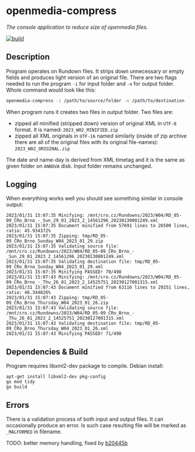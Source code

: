 # openmedia-compress

*The console application to reduce size of openmedia files.*

[![build](https://github.com/czech-radio/openmedia-compress/actions/workflows/main.yml/badge.svg)](https://github.com/czech-radio/openmedia-compress/actions/workflows/main.yml)

## Description

Program operates on Rundown files. It strips down unnecessary or empty fields and produces light version of an original file.
There are two flags needed to run the program `-i` for input folder and `-o` for output folder. Whole command would look like this:

```bash
openmedia-compress -i /path/to/source/folder -o /path/to/destination
```

When program runs it creates two files in output folder. Two files are:

- zipped all minified (stripped down) version of original XML in `UTF-8` format. It is named: `2023_W02_MINIFIED.zip`
- zipped all XML originals in `UTF-16` named similarly (inside of zip archive there are all of the original files with its original file-names): `2023_W02_ORIGINAL.zip`

The date and name-day is derived from XML timetag and it is the same as given folder on `ANNOVA` disk. Input folder remains unchanged.

## Logging

When everything works well you should see something similar in console output:

```shell
2023/01/31 15:07:35 Minifying: /mnt/cro.cz/Rundowns/2023/W04/RD_05-09_ČRo_Brno_-_Sun_29_01_2023_2_14561296_20230130001249.xml
2023/01/31 15:07:35 Document minified from 57691 lines to 26500 lines, ratio: 45.934372%
2023/01/31 15:07:35 Zipping: tmp/RD_05-09_ČRo_Brno_Sunday_W04_2023_01_29.zip
2023/01/31 15:07:35 Validating source file: /mnt/cro.cz/Rundowns/2023/W04/RD_05-09_ČRo_Brno_-_Sun_29_01_2023_2_14561296_20230130001249.xml
2023/01/31 15:07:35 Validating destination file: tmp/RD_05-09_ČRo_Brno_Sunday_W04_2023_01_29.xml
2023/01/31 15:07:35 Minifying PASSED! 70/498
2023/01/31 15:07:43 Minifying: /mnt/cro.cz/Rundowns/2023/W04/RD_05-09_ČRo_Brno_-_Thu_26_01_2023_2_14525751_20230127001315.xml
2023/01/31 15:07:43 Document minified from 63116 lines to 29251 lines, ratio: 46.344826%
2023/01/31 15:07:43 Zipping: tmp/RD_05-09_ČRo_Brno_Thursday_W04_2023_01_26.zip
2023/01/31 15:07:43 Validating source file: /mnt/cro.cz/Rundowns/2023/W04/RD_05-09_ČRo_Brno_-_Thu_26_01_2023_2_14525751_20230127001315.xml
2023/01/31 15:07:43 Validating destination file: tmp/RD_05-09_ČRo_Brno_Thursday_W04_2023_01_26.xml
2023/01/31 15:07:43 Minifying PASSED! 71/498
```

## Dependencies & Build

Program requires libxml2-dev package to compile. Debian install:

```shell
apt-get install libxml2-dev pkg-config
go mod tidy
go build
```

## Errors

There is a validation process of both input and output files. It can occasionally produce an error. Is such case resulting file will be marked as `_MALFORMED` in filename.

TODO: better memory handling, fixed by [b20445b](https://github.com/czech-radio/openmedia-compress/commit/b20445b429d019a6392fb6738ea79c188a8878a7)

